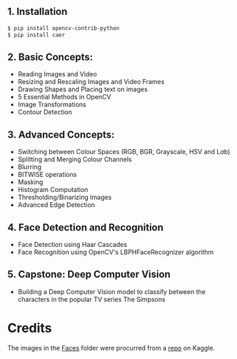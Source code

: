 ## 1. Installation
```bash
$ pip install opencv-contrib-python
$ pip install caer

```


## 2. Basic Concepts:
- Reading Images and Video 
- Resizing and Rescaling Images and Video Frames 
- Drawing Shapes and Placing text on images
- 5 Essential Methods in OpenCV 
- Image Transformations
- Contour Detection 
    
## 3. Advanced Concepts:
- Switching between Colour Spaces (RGB, BGR, Grayscale, HSV and L*a*b) 
- Splitting and Merging Colour Channels 
- Blurring 
- BITWISE operations 
- Masking 
- Histogram Computation 
- Thresholding/Binarizing Images
- Advanced Edge Detection
    
## 4. Face Detection and Recognition
- Face Detection using Haar Cascades 
- Face Recognition using OpenCV's LBPHFaceRecognizer algorithm 
    
## 5. Capstone: Deep Computer Vision
- Building a Deep Computer Vision model to classify between the characters in the popular TV series The Simpsons 

# Credits
The images in the [Faces](https://github.com/jasmcaus/opencv-course/tree/master/Resources/Faces) folder were procurred from a [repo](https://www.kaggle.com/dansbecker/5-celebrity-faces-dataset) on Kaggle.
